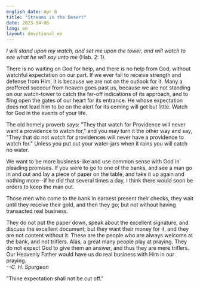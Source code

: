 ```yaml
---
english_date: Apr 6
title: "Streams in the Desert"
date: 2023-04-06
lang: en
layout: devotional_en
---
```





<p><em>I will stand upon my watch, and set me upon the tower, and will watch to see what he will say unto me</em> (Hab. 2: 1).

</p>

<p>There is no waiting on God for help, and there is no help from God, without watchful expectation on our part. If we ever fail to receive strength and defense from Him, it is because we are not on the outlook for it. Many a proffered succour from heaven goes past us, because we are not standing on our watch-tower to catch the far-off indications of its approach, and to fling open the gates of our heart for its entrance. He whose expectation does not lead him to be on the alert for its coming will get but little. Watch for God in the events of your life.

</p>

<p>The old homely proverb says: "They that watch for Providence will never want a providence to watch for," and you may turn it the other way and say, "They that do not watch for providences will never have a providence to watch for." Unless you put out your water-jars when it rains you will catch no water.

</p>

<p>We want to be more business-like and use common sense with God in pleading promises. If you were to go to one of the banks, and see a man go in and out and lay a piece of paper on the table, and take it up again and nothing more--if he did that several times a day, I think there would soon be orders to keep the man out.

</p>

<p>Those men who come to the bank in earnest present their checks, they wait until they receive their gold, and then they go; but not without having transacted real business.

</p>

<p>They do not put the paper down, speak about the excellent signature, and discuss the excellent document; but they want their money for it, and they are not content without it. These are the people who are always welcome at the bank, and not triflers. Alas, a great many people play at praying. They do not expect God to give them an answer, and thus they are mere triflers. Our Heavenly Father would have us do real business with Him in our praying.<br/> <em>--C. H. Spurgeon</em>

</p>

<p>"Thine expectation shall not be cut off."

</p>

<p></p>
